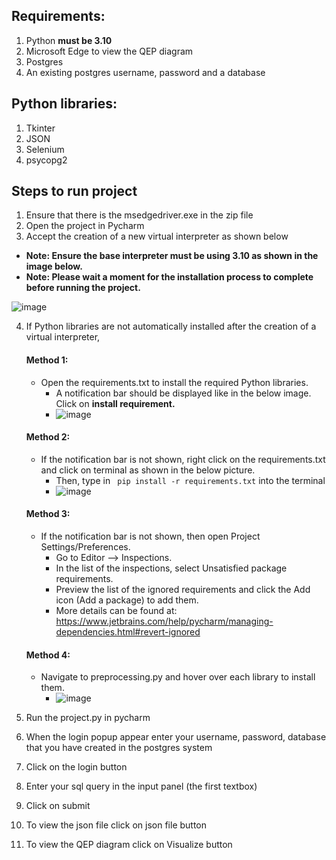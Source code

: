 ## Requirements:
1) Python **must be 3.10**
2) Microsoft Edge to view the QEP diagram
3) Postgres 
4) An existing postgres username, password and a database

## Python libraries:
1) Tkinter
2) JSON 
3) Selenium 
4) psycopg2

## Steps to run project
1) Ensure that there is the msedgedriver.exe in the zip file
2) Open the project in Pycharm 
3) Accept the creation of a new virtual interpreter as shown below
  * **Note: Ensure the base interpreter must be using 3.10 as shown in the image below.**
  * **Note: Please wait a moment for the installation process to complete before running the project.**

![image](https://user-images.githubusercontent.com/49061096/141414996-aab3ae6e-0c4e-4f24-9843-2faf45ba8ec9.png)


4) If Python libraries are not automatically installed after the creation of a virtual interpreter,
   #### Method 1: 
    * Open the requirements.txt to install the required Python libraries. 
      * A notification bar should be displayed like in the below image. Click on **install requirement.**
      * ![image](https://user-images.githubusercontent.com/49061096/141415035-40cd77f5-dea2-4c9d-bd76-9004708699f3.png)
   #### Method 2:
    * If the notification bar is not shown, right click on the requirements.txt and click on terminal as shown in the below picture.
      * Then, type in ``` pip install -r requirements.txt``` into the terminal
      * ![image](https://user-images.githubusercontent.com/49061096/141426278-e17cb154-87a1-4c8e-9c23-8644e96cdee7.png)
      
    #### Method 3:
     * If the notification bar is not shown, then open Project Settings/Preferences.
       * Go to Editor --> Inspections.
       * In the list of the inspections, select Unsatisfied package requirements.
       * Preview the list of the ignored requirements and click the Add icon (Add a package) to add them.
       * More details can be found at: https://www.jetbrains.com/help/pycharm/managing-dependencies.html#revert-ignored
    #### Method 4:
      * Navigate to preprocessing.py and hover over each library to install them.
        * ![image](https://user-images.githubusercontent.com/49061096/141426703-8bead3b4-dc28-48b4-99aa-763617a833d9.png)

     
5) Run the project.py in pycharm
6) When the login popup appear enter your username, password, database that you have created in the postgres system
7) Click on the login button 
8) Enter your sql query in the input panel (the first textbox)
9) Click on submit
10) To view the json file click on json file button
11) To view the QEP diagram click on Visualize button
